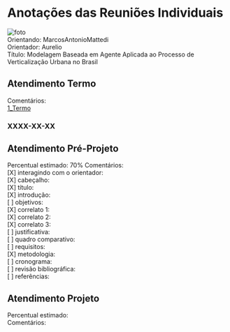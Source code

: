# Anotações das Reuniões Individuais  

![foto](foto.png "foto")  
Orientando: MarcosAntonioMattedi  
Orientador: Aurelio  
Título: Modelagem Baseada em Agente Aplicada ao Processo de Verticalização Urbana no Brasil  

## Atendimento Termo  

Comentários:  
[1_Termo](1_Termo.pdf "1_Termo")  

### XXXX-XX-XX

## Atendimento Pré-Projeto  

Percentual estimado: 70% 
Comentários:  
[X] interagindo com o orientador:  
[X] cabeçalho:  
[X] título:  
[X] introdução:  
[ ] objetivos:  
[X] correlato 1:  
[X] correlato 2:  
[X] correlato 3:  
[ ] justificativa:  
[ ] quadro comparativo:  
[ ] requisitos:  
[X] metodologia:  
[ ] cronograma:  
[ ] revisão bibliográfica:  
[ ] referências:  

## Atendimento Projeto  

Percentual estimado:  
Comentários:  
